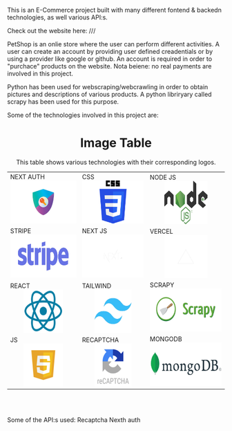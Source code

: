 This is an E-Commerce project built with many different fontend & backedn technologies, as well various API:s.

Check out the website here: ///

PetShop is an onlie store where the user can perform different activities. A user can create an account by providing user defined creadentials or by using a provider like google or github. An account is required in order to "purchace" products on the website. Nota beiene: no real payments are involved in this project. 


Python has been used for webscraping/webcrawling in order to obtain pictures and descriptions of various products. A python libriryary called scrapy has been used for this purpose. 

Some of the technologies involved in this project are:



<div align="center"  >

# Image Table

This table shows various technologies with their corresponding logos.

<table>
    <tr>
        <td>
            <div>NEXT AUTH</div>
            <img src="./readme/auth.png" alt="NEXT AUTH" height="100px">
        </td>
        <td>
            <div>CSS</div>
            <img src="./readme/css.png" alt="CSS" height="100px">
        </td>
        <td>
            <div>NODE JS</div>
            <img src="./readme/node.png" alt="NODE JS" style="width: 60%; display: block; margin: 0 auto;"  height="100px">
        </td>
    </tr>
    <tr>
        <td>
            <div>STRIPE</div>
            <img src="./readme/stripe.png" alt="STRIPE" height="100px">
        </td>
        <td>
            <div>NEXT JS</div>
            <img src="./readme/next.png" alt="NEXT JS" height="100px">
        </td>
        <td>
            <div>VERCEL</div>
            <img src="./readme/vercel.png" alt="VERCEL" style="width: 60%; display: block; margin: 0 auto;" height="100px">
        </td>
    </tr>
    <tr>
        <td>
            <div>REACT</div>
            <img src="./readme/react.png" alt="REACT" style="width: 60%; display: block; margin: 0 auto;" height="100px">
        </td>
        <td>
            <div>TAILWIND</div>
            <img src="./readme/tailwind.png" alt="TAILWIND" style="width: 60%; display: block; margin: 0 auto;" height="100px">
        </td>
        <td>
            <div>SCRAPY</div>
            <img src="./readme/scrapy.png" alt="SCRAPY" height="100px">
        </td>
    </tr>
    <tr>
        <td>
            <div>JS</div>
            <img src="./readme/js.png" alt="JS" style="width: 60%; display: block; margin: 0 auto;" height="100px">
        </td>
        <td>
            <div>RECAPTCHA</div>
            <img src="./readme/recaptcha.png" alt="RECAPTCHA" style="width: 60%; display: block; margin: 0 auto;" height="100px">
        </td>
        <td>
            <div>MONGODB</div>
            <img src="./readme/mongo.png" alt="MONGODB" height="100px">
        </td>
    </tr>
</table>


</div>
<br>

<br>


Some of the API:s used:
Recaptcha
Nexth auth

